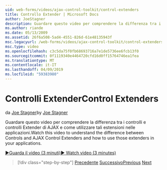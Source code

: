 ```yaml
---
uid: web-forms/videos/ajax-control-toolkit/control-extenders
title: Controllo Extender | Microsoft Docs
author: JoeStagner
description: Guardare questo video per comprendere la differenza tra i controlli e controlli Extender di AJAX e come utilizzare tali estensioni nelle applicazioni.
ms.author: riande
ms.date: 05/13/2009
ms.assetid: 26f6a508-5ad4-4551-826d-61e48135943f
msc.legacyurl: /web-forms/videos/ajax-control-toolkit/control-extenders
msc.type: video
ms.openlocfilehash: c3c5da75f0fb68693716a7e1de5736ee6fcb13f0
ms.sourcegitcommit: 0f1119340e4464720cfd16d0ff15764746ea1fea
ms.translationtype: MT
ms.contentlocale: it-IT
ms.lasthandoff: 04/09/2019
ms.locfileid: "59383980"
---
```

# <a name="control-extenders"></a><span data-ttu-id="bb1b5-103">Controlli Extender</span><span class="sxs-lookup"><span data-stu-id="bb1b5-103">Control Extenders</span></span>

<span data-ttu-id="bb1b5-104">da [Joe Stagner](https://github.com/JoeStagner)</span><span class="sxs-lookup"><span data-stu-id="bb1b5-104">by [Joe Stagner](https://github.com/JoeStagner)</span></span>

<span data-ttu-id="bb1b5-105">Guardare questo video per comprendere la differenza tra i controlli e controlli Extender di AJAX e come utilizzare tali estensioni nelle applicazioni.</span><span class="sxs-lookup"><span data-stu-id="bb1b5-105">Watch this video to understand the difference between Controls and AJAX Control Extenders and how to use those extenders in your applications.</span></span>

[<span data-ttu-id="bb1b5-106">&#9654;Guarda il video (3 minuti)</span><span class="sxs-lookup"><span data-stu-id="bb1b5-106">&#9654; Watch video (3 minutes)</span></span>](https://channel9.msdn.com/Blogs/ASP-NET-Site-Videos/control-extenders)

> [!div class="step-by-step"]
> <span data-ttu-id="bb1b5-107">[Precedente](utilize-the-ajax-rating-control-in-the-aspnet-toolkit.md)
> [Successivo](color-picker.md)</span><span class="sxs-lookup"><span data-stu-id="bb1b5-107">[Previous](utilize-the-ajax-rating-control-in-the-aspnet-toolkit.md)
[Next](color-picker.md)</span></span>
